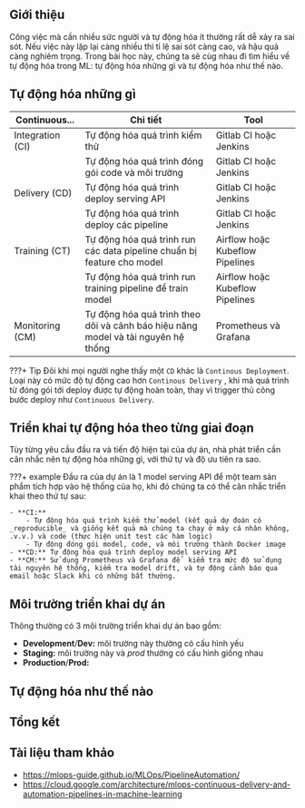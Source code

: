 ## Giới thiệu
Công việc mà cần nhiều sức người và tự động hóa ít thường rất dễ xảy ra sai sót. Nếu vỉệc này lặp lại càng nhiều thì tỉ lệ sai sót càng cao, và hậu quả càng nghiêm trọng. Trong bài học này, chúng ta sẽ cùg nhau đi tìm hiểu về tự động hóa trong ML: tự động hóa những gì và tự động hóa như thế nào.

## Tự động hóa những gì
|      Continuous...        | Chi tiết | Tool |
| ----------- | ----------- |----------- |
| Integration (CI)       | Tự động hóa quá trình kiểm thử                                           |Gitlab CI hoặc Jenkins        |
|                        | Tự động hóa quá trình đóng gói code và môi trường                        |Gitlab CI hoặc Jenkins        |
| Delivery  (CD)         | Tự động hóa quá trình deploy serving API                                 |Gitlab CI hoặc Jenkins        |
|                        | Tự động hóa quá trình deploy các pipeline                                |Gitlab CI hoặc Jenkins        |
| Training    (CT)       | Tự động hóa quá trình run các data pipeline chuẩn bị feature cho model   |Airflow hoặc Kubeflow Pipelines
|                        | Tự động hóa quá trình run training pipeline để train model               |Airflow hoặc Kubeflow Pipelines       |
| Monitoring  (CM)       | Tự động hóa quá trình theo dõi và cảnh báo hiệu năng model và tài nguyên hệ thống     |Prometheus và Grafana       |

???+ Tip
    Đôi khi mọi người nghe thấy một `CD` khác là `Continous Deployment`. Loại này có mức độ tự động cao hơn `Continous Delivery` , khi mà quá trình từ đóng gói tới deploy được tự động hoàn toàn, thay vì trigger thủ công bước deploy như `Continuous Delivery`.


## Triển khai tự động hóa theo từng giai đoạn
Tùy từng yêu cầu đầu ra và tiến độ hiện tại của dự án, nhà phát triển cần cân nhắc nên tự động hóa những gì, với thứ tự và độ ưu tiên ra sao.

???+ example
    Đầu ra của dự án là 1 model serving API để một team sản phẩm tích hợp vào hệ thống của họ, khi đó chúng ta có thể cân nhắc triển khai theo thứ tự sau:

    - **CI:** 
        - Tự động hóa quá trình kiểm thử model (kết quả dự đoán có _reproducible_ và giống kết quả mà chúng ta chạy ở máy cá nhân không, .v.v.) và code (thực hiện unit test các hàm logic)
        - Tự động đóng gói model, code, và môi trường thành Docker image
    - **CD:** Tự động hóa quá trình deploy model serving API
    - **CM:** Sử dụng Prometheus và Grafana để  kiểm tra mức độ sử dụng tài nguyên hệ thống, kiểm tra model drift, và tự động cảnh báo qua email hoặc Slack khi có những bất thường.

## Môi trường triển khai dự án
Thông thường có 3 môi trường triển khai dự án bao gồm:

- **Development**/**Dev:** môi trường này thường có cấu hình yếu
- **Staging:** môi trường này và _prod_ thường có cấu hình giống nhau
- **Production**/**Prod:**

## Tự động hóa như thế nào

## Tổng kết

## Tài liệu tham khảo
- <https://mlops-guide.github.io/MLOps/PipelineAutomation/>
- <https://cloud.google.com/architecture/mlops-continuous-delivery-and-automation-pipelines-in-machine-learning>